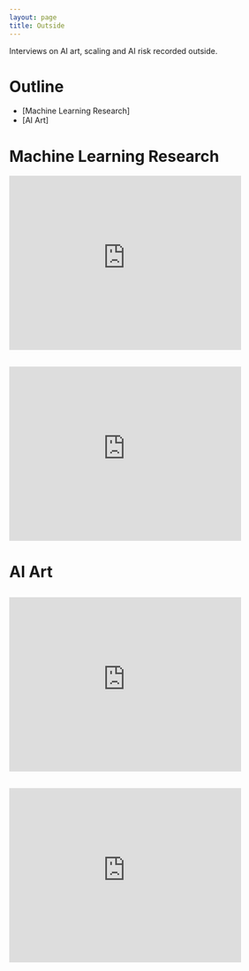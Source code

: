 ```yaml
---
layout: page
title: Outside
---
```


Interviews on AI art, scaling and AI risk recorded outside.

# Outline

* [Machine Learning Research]
* [AI Art]

# Machine Learning Research

<div class="embed-container">
  <iframe
      src="https://www.youtube.com/embed/"
      width="420"
      height="315"
      frameborder="0"
      allowfullscreen="">
  </iframe>
</div>

##

<div class="embed-container">
  <iframe
      src="https://www.youtube.com/embed/"
      width="420"
      height="315"
      frameborder="0"
      allowfullscreen="">
  </iframe>
</div>

# AI Art

##

<div class="embed-container">
  <iframe
      src="https://www.youtube.com/embed/"
      width="420"
      height="315"
      frameborder="0"
      allowfullscreen="">
  </iframe>
</div>


##

<div class="embed-container">
  <iframe
      src="https://www.youtube.com/embed/"
      width="420"
      height="315"
      frameborder="0"
      allowfullscreen="">
  </iframe>
</div>
